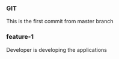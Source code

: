 ### GIT
This is the first commit from master branch

### feature-1
Developer is developing the applications